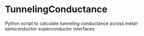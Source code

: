 # TunnelingConductance
Python script to calculate tunneling conductance across metal-semiconductor-superconductor interfaces
